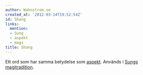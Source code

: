 ```yaml
---
author: Wahnstrom.se
created_at: '2012-03-14T19:52:54Z'
id: Shang
links:
  mention:
  - Sung
  - aspekt
  - magi
title: Shang
---
```


Ett ord som har samma betydelse som [aspekt]. Används i [Sungs][] [magitradition].

  [aspekt]: aspekt
  [Sungs]: Sung
  [magitradition]: magi